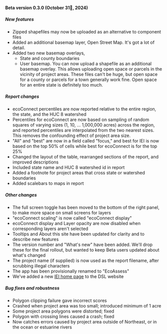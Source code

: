 **Beta version 0.3.0 (October 31🎃, 2024)**

##### New features
- Zipped shapefiles may now be uploaded as an alternative to component files
- Added an additional basemap layer, Open Street Map. It's got a lot of detail.
- Added two new basemap overlays,
   + State and county boundaries
   + User basemap. You can now upload a shapefile as an additional basemap overlay. This allows
uploading open space or parcels in the vicinity of project areas. These files can't be huge, but
open space for a county or parcels for a town generally work fine. Open space for an entire state 
is definitely too much.

##### Report changes
- ecoConnect percentiles are now reported relative to the entire region, the state, and the HUC 8 watershed
- Percentiles for ecoConnect are now based on sampling of random squares of varying sizes (1, 10, ... 1,000,000 
acres) across the region, and reported percentiles are interpolated from the two nearest sizes. This removes 
the confounding effect of project area size.
- "All" and "best" are now in a field called "focus," and best for IEI is now based on the top 50% of cells
while best for ecoConnect is for the top 25%
- Changed the layout of the table, rearranged sections of the report, and improved descriptions
- Included state name and HUC 8 watershed id in report
- Added a footnote for project areas that cross state or watershed boundaries
- Added scalebars to maps in report


##### Other changes
- The full screen toggle has been moved to the bottom of the right panel, to make more space
on small screens for layers
- "ecoConnect scaling" is now called "ecoConnect display"
- ecoConnect display and Layer opacity are now disabled when corresponding layers aren't selected
- Tooltips and About this site have been updated for clarity and to describe new features
- The version number and "What's new" have been added. We'll drop these for the final rollout, but
wanted to keep Beta users updated about what's changed
- The project name (if supplied) is now used as the report filename, after scrubbing illegal characters
- The app has been provisionally renamed to "EcoAssess"
- We've added a new 
<a href="https://umassdsl.org/index-of-ecological-integrity-iei/" target="_blank" rel="noopener 
noreferrer">IEI home page</a>
to the DSL website

##### Bug fixes and robustness
- Polygon clipping failure gave incorrect scores
- Crashed when project area was too small; introduced minimum of 1 acre
- Some project area polygons were distorted; fixed
- Polygon with crossing lines caused a crash; fixed
- Now catches errors caused by project area outside of Northeast, or in the ocean or estuarine rivers